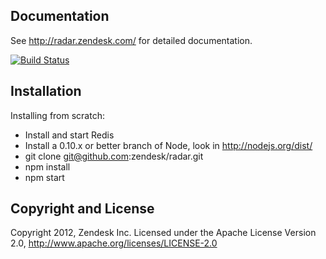 ## Documentation

See http://radar.zendesk.com/ for detailed documentation.

[![Build Status](https://travis-ci.org/zendesk/radar.png?branch=master)](https://travis-ci.org/zendesk/radar)

## Installation

Installing from scratch:

- Install and start Redis
- Install a 0.10.x or better branch of Node, look in http://nodejs.org/dist/
- git clone git@github.com:zendesk/radar.git
- npm install
- npm start

## Copyright and License

Copyright 2012, Zendesk Inc.
Licensed under the Apache License Version 2.0, http://www.apache.org/licenses/LICENSE-2.0
